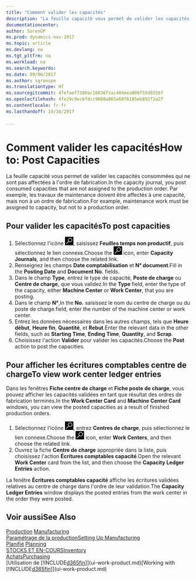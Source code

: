 ```yaml
---
title: "Comment valider les capacités"
description: "La feuille capacité vous permet de valider les capacités consommées qui ne sont pas affectées à l'ordre de fabrication. Par exemple, les travaux de maintenance doivent être affectés à une capacité, mais non à un ordre de fabrication."
documentationcenter: 
author: SorenGP
ms.prod: dynamics-nav-2017
ms.topic: article
ms.devlang: na
ms.tgt_pltfrm: na
ms.workload: na
ms.search.keywords: 
ms.date: 09/06/2017
ms.author: sgroespe
ms.translationtype: HT
ms.sourcegitcommit: 4fefaef7380ac10836fcac404eea006f55d8556f
ms.openlocfilehash: 4fe29c9ec6fdcc9680a865e60f6185eb892f2a2f
ms.contentlocale: fr-fr
ms.lasthandoff: 10/16/2017

---
```

# <a name="how-to-post-capacities"></a><span data-ttu-id="f99ab-104">Comment valider les capacités</span><span class="sxs-lookup"><span data-stu-id="f99ab-104">How to: Post Capacities</span></span>
<span data-ttu-id="f99ab-105">La feuille capacité vous permet de valider les capacités consommées qui ne sont pas affectées à l'ordre de fabrication.</span><span class="sxs-lookup"><span data-stu-id="f99ab-105">In the capacity journal, you post consumed capacities that are not assigned to the production order.</span></span> <span data-ttu-id="f99ab-106">Par exemple, les travaux de maintenance doivent être affectés à une capacité, mais non à un ordre de fabrication.</span><span class="sxs-lookup"><span data-stu-id="f99ab-106">For example, maintenance work must be assigned to capacity, but not to a production order.</span></span>  

## <a name="to-post-capacities"></a><span data-ttu-id="f99ab-107">Pour valider les capacités</span><span class="sxs-lookup"><span data-stu-id="f99ab-107">To post capacities</span></span>  
1.  <span data-ttu-id="f99ab-108">Sélectionnez l'icône ![Page ou état pour la recherche](media/ui-search/search_small.png "Page ou état pour la recherche"), saisissez **Feuilles temps non productif**, puis sélectionnez le lien connexe.</span><span class="sxs-lookup"><span data-stu-id="f99ab-108">Choose the ![Search for Page or Report](media/ui-search/search_small.png "Search for Page or Report icon") icon, enter **Capacity Journals**, and then choose the related link.</span></span>  
2.  <span data-ttu-id="f99ab-109">Renseignez les champs **Date comptabilisation** et **N° document**.</span><span class="sxs-lookup"><span data-stu-id="f99ab-109">Fill in the **Posting Date** and **Document No.** fields.</span></span>  
3.  <span data-ttu-id="f99ab-110">Dans le champ **Type**, entrez le type de capacité, **Poste de charge** ou **Centre de charge**, que vous validez.</span><span class="sxs-lookup"><span data-stu-id="f99ab-110">In the **Type** field, enter the type of the capacity, either **Machine Center** or **Work Center**, that you are posting.</span></span>  
4.  <span data-ttu-id="f99ab-111">Dans le champ **N°**,</span><span class="sxs-lookup"><span data-stu-id="f99ab-111">In the **No.**</span></span> <span data-ttu-id="f99ab-112">saisissez le nom du centre de charge ou du poste de charge.</span><span class="sxs-lookup"><span data-stu-id="f99ab-112">field, enter the number of the machine center or work center.</span></span>  
5.  <span data-ttu-id="f99ab-113">Entrez les données nécessaires dans les autres champs, tels que **Heure début**, **Heure fin**, **Quantité**, et **Rebut**.</span><span class="sxs-lookup"><span data-stu-id="f99ab-113">Enter the relevant data in the other fields, such as **Starting Time**, **Ending Time**, **Quantity**, and **Scrap**.</span></span>  
6.  <span data-ttu-id="f99ab-114">Choisissez l'action **Valider** pour valider les capacités.</span><span class="sxs-lookup"><span data-stu-id="f99ab-114">Choose the **Post** action to post the capacities.</span></span>  

## <a name="to-view-work-center-ledger-entries"></a><span data-ttu-id="f99ab-115">Pour afficher les écritures comptables centre de charge</span><span class="sxs-lookup"><span data-stu-id="f99ab-115">To view work center ledger entries</span></span>  
<span data-ttu-id="f99ab-116">Dans les fenêtres **Fiche centre de charge** et **Fiche poste de charge**, vous pouvez afficher les capacités validées en tant que résultat des ordres de fabrication terminés.</span><span class="sxs-lookup"><span data-stu-id="f99ab-116">In the **Work Center Card** and **Machine Center Card** windows, you can view the posted capacities as a result of finished production orders.</span></span>    
1.  <span data-ttu-id="f99ab-117">Sélectionnez l'icône ![Page ou état pour la recherche](media/ui-search/search_small.png "Page ou état pour la recherche"), entrez **Centres de charge**, puis sélectionnez le lien connexe.</span><span class="sxs-lookup"><span data-stu-id="f99ab-117">Choose the ![Search for Page or Report](media/ui-search/search_small.png "Search for Page or Report icon") icon, enter **Work Centers**, and then choose the related link.</span></span>  
2.  <span data-ttu-id="f99ab-118">Ouvrez la fiche **Centre de charge** appropriée dans la liste, puis choisissez l'action **Écritures comptables capacité**.</span><span class="sxs-lookup"><span data-stu-id="f99ab-118">Open the relevant **Work Center** card from the list, and then choose the **Capacity Ledger Entries** action.</span></span>  

<span data-ttu-id="f99ab-119">La fenêtre **Écritures comptables capacité** affiche les écritures validées relatives au centre de charge dans l'ordre de leur validation.</span><span class="sxs-lookup"><span data-stu-id="f99ab-119">The **Capacity Ledger Entries** window displays the posted entries from the work center in the order they were posted.</span></span>   

## <a name="see-also"></a><span data-ttu-id="f99ab-120">Voir aussi</span><span class="sxs-lookup"><span data-stu-id="f99ab-120">See Also</span></span>  
<span data-ttu-id="f99ab-121">[Production](production-manage-manufacturing.md)  </span><span class="sxs-lookup"><span data-stu-id="f99ab-121">[Manufacturing](production-manage-manufacturing.md)  </span></span>  
[<span data-ttu-id="f99ab-122">Paramétrage de la production</span><span class="sxs-lookup"><span data-stu-id="f99ab-122">Setting Up Manufacturing</span></span>](production-configure-production-processes.md)  
<span data-ttu-id="f99ab-123">[Planifié](production-planning.md)    </span><span class="sxs-lookup"><span data-stu-id="f99ab-123">[Planning](production-planning.md)    </span></span>  
[<span data-ttu-id="f99ab-124">STOCKS ET EN-COURS</span><span class="sxs-lookup"><span data-stu-id="f99ab-124">Inventory</span></span>](inventory-manage-inventory.md)  
[<span data-ttu-id="f99ab-125">Achats</span><span class="sxs-lookup"><span data-stu-id="f99ab-125">Purchasing</span></span>](purchasing-manage-purchasing.md)  
<span data-ttu-id="f99ab-126">[Utilisation de [!INCLUDE[d365fin](includes/d365fin_md.md)]](ui-work-product.md)</span><span class="sxs-lookup"><span data-stu-id="f99ab-126">[Working with [!INCLUDE[d365fin](includes/d365fin_md.md)]](ui-work-product.md)</span></span>

